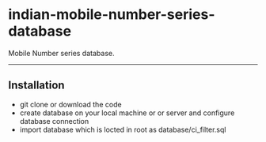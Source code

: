 # indian-mobile-number-series-database
Mobile Number series database.

---

## Installation

- git clone or download the code
- create database on your local machine or or server and configure database connection 
- import database which is locted in root as database/ci_filter.sql
